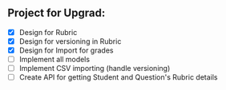 ## Project for Upgrad:
- [x] Design for Rubric
- [x] Design for versioning in Rubric
- [x] Design for Import for grades
- [ ] Implement all models
- [ ] Implement CSV importing (handle versioning)
- [ ] Create API for getting Student and Question's Rubric details
